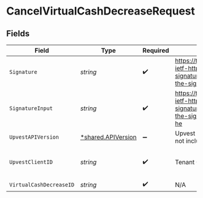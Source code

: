 # CancelVirtualCashDecreaseRequest


## Fields

| Field                                                                                                    | Type                                                                                                     | Required                                                                                                 | Description                                                                                              | Example                                                                                                  |
| -------------------------------------------------------------------------------------------------------- | -------------------------------------------------------------------------------------------------------- | -------------------------------------------------------------------------------------------------------- | -------------------------------------------------------------------------------------------------------- | -------------------------------------------------------------------------------------------------------- |
| `Signature`                                                                                              | *string*                                                                                                 | :heavy_check_mark:                                                                                       | https://tools.ietf.org/id/draft-ietf-httpbis-message-signatures-01.html#name-the-signature-http-header   |                                                                                                          |
| `SignatureInput`                                                                                         | *string*                                                                                                 | :heavy_check_mark:                                                                                       | https://tools.ietf.org/id/draft-ietf-httpbis-message-signatures-01.html#name-the-signature-input-http-he |                                                                                                          |
| `UpvestAPIVersion`                                                                                       | [*shared.APIVersion](../../models/shared/apiversion.md)                                                  | :heavy_minus_sign:                                                                                       | Upvest API version (Note: Do not include quotation marks)                                                | 1                                                                                                        |
| `UpvestClientID`                                                                                         | *string*                                                                                                 | :heavy_check_mark:                                                                                       | Tenant Client ID                                                                                         | ebabcf4d-61c3-4942-875c-e265a7c2d062                                                                     |
| `VirtualCashDecreaseID`                                                                                  | *string*                                                                                                 | :heavy_check_mark:                                                                                       | N/A                                                                                                      |                                                                                                          |